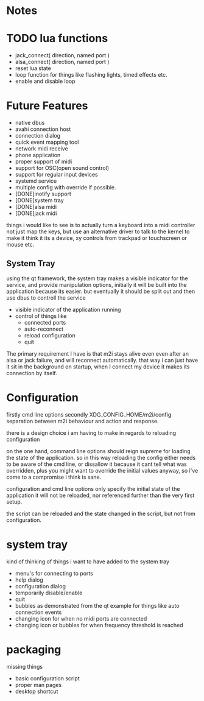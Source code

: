 Notes
=====

TODO lua functions
==================
* jack_connect( direction, named port )
* alsa_connect( direction, named port )
* reset lua state
* loop function for things like flashing lights, timed effects etc.
* enable and disable loop

Future Features
================
* native dbus
* avahi connection host
* connection dialog
* quick event mapping tool
* network midi receive
* phone application
* proper support of midi
* support for OSC(open sound control)
* support for regular input devices
* systemd service
* multiple config with override if possible.
* [DONE]inotify support
* [DONE]system tray
* [DONE]alsa midi
* [DONE]jack midi

things i would like to see is to actually turn a keyboard into a midi
controller not just map the keys, but use an alternative driver to talk to the
kernel to make it think it its a device, xy controls from trackpad or
touchscreen or mouse etc.

System Tray
-----------
using the qt framework, the system tray makes a visible indicator for the service, and provide manipulation options, initially it will be built into the application because its easier. but eventually it should be split out and then use dbus to controll the service

* visible indicator of the application running
* control of things like
    * connected ports
    * auto-reconnect
    * reload configuration
    * quit

The primary requirement I have is that m2i stays alive
even even after an alsa or jack failure, and will reconnect automatically. that way i can just have it sit in the background on startup, when I connect my device it makes its connection by itself.

Configuration
=============
firstly cmd line options
secondly XDG_CONFIG_HOME/m2i/config
separation between m2i behaviour and action and response.

there is a design choice i am having to make in regards to reloading configuration

on the one hand, command line options should reign supreme for loading the state of the application. so in this way reloading the config either needs to be aware of the cmd line, or dissallow it because it cant tell what was overridden, plus you might want to override the initial values anyway, so i've come to a compromise i think is sane.

configuration and cmd line options only specify the initial state of the application it will not be reloaded, nor referenced further than the very first setup.

the script can be reloaded and the state changed in the script, but not from configuration.

system tray
===========
kind of thinking of things i want to have added to the system tray
* menu's for connecting to ports
* help dialog
* configuration dialog
* temporarily disable/enable
* quit
* bubbles as demonstrated from the qt example for things like auto connection events
* changing icon for when no midi ports are connected
* changing icon or bubbles for when frequency threshold is reached

packaging
=========
missing things
* basic configuration script
* proper man pages
* desktop shortcut
